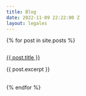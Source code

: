 ```yaml
---
title: Blog
date: 2022-11-09 22:22:00 Z
layout: legales
---
```


<section>

  {% for post in site.posts %}
    <div class="blog">
        <img src="{{post.hero.image}}" alt="">
        <a href="{{ post.url }}"><p class="blogTitle">{{ post.title }}<p></a>
        <p>{{ post.excerpt }}</p>
    </div>  
  {% endfor %}

</section>